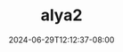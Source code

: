 --- 
title: "alya2"
description: "download bokeh alya2 durasi panjang   new"
date: 2024-06-29T12:12:37-08:00
file_code: "3m8yvlc35plo"
draft: false
cover: "4pb3gp5985drl60i.jpg"
tags: ["indo", "bokep-indo", "bokep-viral", "bokep-ig"]
length: 97
fld_id: "1483128"
foldername: "Alya"
categories: ["Alya"]
views: 0
---